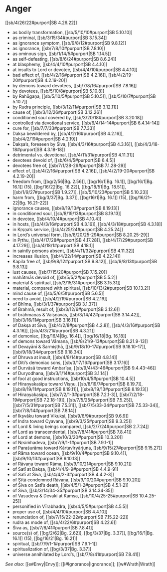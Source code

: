 # Anger

[[sb/4/26/22#purport|SB 4.26.22]]

* as bodily transformation, [[sb/5/10/10#purport|SB 5.10.10]]
* as criminal, [[sb/3/15/34#purport|SB 3.15.34]]
* as ignorance symptom, [[sb/9/8/12#purport|SB 9.8.12]]
* as ignorance, [[sb/7/8/10#purport|SB 7.8.10]]
* as ominous sign, [[sb/1/14/5#purport|SB 1.14.5]]
* as self-defeating, [[sb/8/6/24#purport|SB 8.6.24]]
* at blasphemy, [[sb/4/4/10#purport|SB 4.4.10]]
* at insults to Lord or devotee, [[sb/4/4/10#purport|SB 4.4.10]]
* bad effect of, [[sb/4/2/16#purport|SB 4.2.16]], [[sb/4/2/19-20#purport|SB 4.2.19-20]]
* by demons toward devotees, [[sb/7/8/16#purport|SB 7.8.16]]
* by devotees, [[sb/5/10/8#purport|SB 5.10.8]]
* by Rahūgaṇa, [[sb/5/10/5#purport|SB 5.10.5]], [[sb/5/10/7#purport|SB 5.10.7]]
* by Rudra principle, [[sb/3/12/11#purport|SB 3.12.11]]
* cause of, [[sb/3/12/26#purport|SB 3.12.26]]
* conditioned soul covered by, [[sb/3/20/18#purport|SB 3.20.18]]
* controlled via devotional service, [[sb/6/4/14-14#purport|SB 6.4.14-14]]
* cure for, [[sb/7/7/33#purport|SB 7.7.33]]
* Dakṣa bewildered by, [[sb/4/2/16#purport|SB 4.2.16]], [[sb/4/2/19#purport|SB 4.2.19]]
* Dakṣa’s, foreseen by Śiva, [[sb/4/3/16#purport|SB 4.3.16]], [[sb/4/3/18-18#purport|SB 4.3.18-18]]
* detrimental vs. devotional, [[sb/4/11/31#purport|SB 4.11.31]]
* devotees devoid of, [[sb/6/4/5#purport|SB 6.4.5]]
* devotees free of, [[sb/7/1/28-29#purport|SB 7.1.28-29]]
* effect of, [[sb/4/2/16#purport|SB 4.2.16]], [[sb/4/2/19-20#purport|SB 4.2.19-20]]
* freedom from, [[bg/2/56|Bg. 2.56]], [[bg/16/1|Bg. 16.1]], [[bg/16/1|Bg. 16.1]] (15), [[bg/16/22|Bg. 16.22]], [[bg/18/51|Bg. 18.51]], [[sb/1/9/27#purport|SB 1.9.27]], [[sb/5/10/23#purport|SB 5.10.23]]
* harm from, [[bg/3/37|Bg. 3.37]], [[bg/16/1|Bg. 16.1]] (15), [[bg/16/21–22|Bg. 16.21–22]]
* ignorance causes, [[sb/8/19/13#purport|SB 8.19.13]]
* in conditioned soul, [[sb/8/19/13#purport|SB 8.19.13]]
* in devotee, [[sb/4/10/4#purport|SB 4.10.4]]
* in hosts, [[sb/4/3/16#purport|SB 4.3.16]], [[sb/4/3/18#purport|SB 4.3.18]]
* in Kṛṣṇa’s service, [[sb/4/25/24#purport|SB 4.25.24]]
* in Lord’s universal form, [[sb/8/20/25-29#purport|SB 8.20.25-29]]
* in Pṛthu, [[sb/4/17/28#purport|SB 4.17.28]], [[sb/4/17/29#purport|SB 4.17.29]], [[sb/4/18/1#purport|SB 4.18.1]]
* in saintly persons absent, [[sb/4/11/32#purport|SB 4.11.32]]
* increases illusion, [[sb/4/22/14#purport|SB 4.22.14]]
* Kapila free of, [[sb/9/8/12#purport|SB 9.8.12]], [[sb/9/8/13#purport|SB 9.8.13]]
* lust causes, [[sb/7/15/20#purport|SB 7.15.20]]
* mahātmās devoid of, [[sb/5/5/2#purport|SB 5.5.2]]
* material & spiritual, [[sb/3/15/31#purport|SB 3.15.31]]
* material, compared with spiritual, [[sb/10/13/2#purport|SB 10.13.2]]
* mind cause of, [[sb/5/6/5#purport|SB 5.6.5]]
* need to avoid, [[sb/4/2/19#purport|SB 4.2.19]]
* of Bhīma, [[sb/3/1/37#purport|SB 3.1.37]]
* of Brahmā, result of, [[sb/3/12/6#purport|SB 3.12.6]]
* of brāhmaṇas & Vaiṣṇavas, [[sb/3/14/42#purport|SB 3.14.42]], [[sb/3/16/11#purport|SB 3.16.11]]
* of Dakṣa at Śiva, [[sb/4/2/8#purport|SB 4.2.8]], [[sb/4/3/16#purport|SB 4.3.16]], [[sb/4/3/21#purport|SB 4.3.21]]
* of demoniac, [[bg/16/4|Bg. 16.4]], [[bg/16/18|Bg. 16.18]]
* of demons toward Vāmana, [[sb/8/21/9-13#purport|SB 8.21.9-13]]
* of Devayānī & Śarmiṣṭhā, [[sb/9/18/10-17#purport|SB 9.18.10-17]], [[sb/9/18/34#purport|SB 9.18.34]]
* of Dhruva at insult, [[sb/4/8/14#purport|SB 4.8.14]]
* of Diti’s demoniac sons, [[sb/3/17/16#purport|SB 3.17.16]]
* of Durvāsā toward Ambarīṣa, [[sb/9/4/43-46#purport|SB 9.4.43-46]]
* of Duryodhana, [[sb/3/1/14#purport|SB 3.1.14]]
* of fool at good instructions, [[sb/10/4/5#purport|SB 10.4.5]]
* of Hiraṇyakaśipu toward Viṣṇu, [[sb/8/19/7#purport|SB 8.19.7]], [[sb/8/19/11#purport|SB 8.19.11]], [[sb/8/19/13#purport|SB 8.19.13]]
* of Hiraṇyakaśipu, [[sb/7/2/1-3#purport|SB 7.2.1-3]], [[sb/7/2/18-19#purport|SB 7.2.18-19]], [[sb/7/5/25#purport|SB 7.5.25]], [[sb/7/5/31#purport|SB 7.5.31]], [[sb/7/5/33-34#purport|SB 7.5.33-34]], [[sb/7/8/14#purport|SB 7.8.14]]
* of Ikṣvāku toward Vikukṣi, [[sb/9/6/9#purport|SB 9.6.9]]
* of Indra toward Cyavana, [[sb/9/3/25#purport|SB 9.3.25]]
* of Lord & living beings compared, [[sb/2/7/24#purport|SB 2.7.24]]
* of Lord as transcendental, [[sb/7/8/41#purport|SB 7.8.41]]
* of Lord at demons, [[sb/10/3/20#purport|SB 10.3.20]]
* of Nṛsiṁhadeva, [[sb/7/9/1-1#purport|SB 7.9.1-1]]
* of Paraśurāma toward Kārtavīryārjuna, [[sb/9/15/27#purport|SB 9.15.27]]
* of Rāma toward ocean, [[sb/9/10/4#purport|SB 9.10.4]], [[sb/9/10/13#purport|SB 9.10.13]]
* of Rāvaṇa toward Rāma, [[sb/9/10/21#purport|SB 9.10.21]]
* of Satī at Dakṣa, [[sb/4/4/9-9#purport|SB 4.4.9-9]]
* of Satī at Śiva, [[sb/4/4/2-3#purport|SB 4.4.2-3]]
* of Sītā condemned Rāvaṇa, [[sb/9/10/20#purport|SB 9.10.20]]
* of Śiva on Satī’s death, [[sb/4/5/1-2#purport|SB 4.5.1-2]]
* of Śiva, [[sb/3/14/34-35#purport|SB 3.14.34-35]]
* of Vasudeva & Devakī at Kaṁsa, [[sb/10/4/25-25#purport|SB 10.4.25-25]]
* personified in Vīrabhadra, [[sb/4/5/5#purport|SB 4.5.5]]
* proper use of, [[sb/4/4/10#purport|SB 4.4.10]]
* renunciation of, [[sb/7/15/22-22#purport|SB 7.15.22-22]]
* rudra as mode of, [[sb/4/22/6#purport|SB 4.22.6]]
* Śiva as, [[sb/7/8/41#purport|SB 7.8.41]]
* source(s) of, [[bg/2/62|Bg. 2.62]], [[bg/3/37|Bg. 3.37]], [[bg/16/1|Bg. 16.1]] (15), [[bg/16/21|Bg. 16.21]]
* spiritual, [[sb/7/9/1-1#purport|SB 7.9.1-1]]
* spiritualization of, [[bg/3/37|Bg. 3.37]]
* universe annihilated by Lord’s, [[sb/7/8/41#purport|SB 7.8.41]]

*See also:* [[e#Envy|Envy]]; [[i#Ignorance|Ignorance]]; [[w#Wrath|Wrath]]

